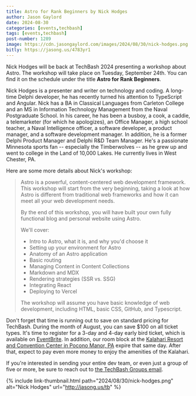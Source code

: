 ```yaml
---
title: Astro for Rank Beginners by Nick Hodges
author: Jason Gaylord
date: 2024-08-30
categories: [events,techbash]
tags: [events,techbash]
post-number: 1289
image: https://cdn.jasongaylord.com/images/2024/08/30/nick-hodges.png
bitly: https://jasong.us/4783yr1
---
```


Nick Hodges will be back at TechBash 2024 presenting a workshop about Astro. The workshop will take place on Tuesday, September 24th. You can find it on the schedule under the title **Astro for Rank Beginners**.

Nick Hodges is a presenter and writer on technology and coding. A long-time Delphi developer, he has recently turned his attention to TypeScript and Angular. Nick has a BA in Classical Languages from Carleton College and an MS in Information Technology Management from the Naval Postgraduate School. In his career, he has been a busboy, a cook, a caddie, a telemarketer (for which he apologizes), an Office Manager, a high school teacher, a Naval Intelligence officer, a software developer, a product manager, and a software development manager. In addition, he is a former Delphi Product Manager and Delphi R&D Team Manager. He's a passionate Minnesota sports fan -- especially the Timberwolves -- as he grew up and went to college in the Land of 10,000 Lakes. He currently lives in West Chester, PA.

Here are some more details about Nick's workshop:

> Astro is a powerful, content-centered web development framework. This workshop will start from the very beginning, taking a look at how Astro is different from traditional web frameworks and how it can meet all your web development needs.
> 
> By the end of this workshop, you will have built your own fully functional blog and personal website using Astro.
> 
> We'll cover:
> 
> * Intro to Astro, what it is, and why you'd choose it
> * Setting up your environment for Astro
> * Anatomy of an Astro application
> * Basic routing
> * Managing Content in Content Collections
> * Markdown and MDX
> * Rendering strategies (SSR vs. SSG)
> * Integrating React
> * Deploying to Vercel
> 
> The workshop will assume you have basic knowledge of web development, including HTML, basic CSS, GitHub, and Typescript.

Don't forget that time is running out to save on standard pricing for TechBash. During the month of August, you can save $100 on all ticket types. It's time to register for a 3-day and 4-day early bird ticket, which is available on [EventBrite](https://jasong.us/3QoMndL). In addition, our room block at the [Kalahari Resort and Convention Center in Pocono Manor, PA](https://jasong.us/hotelreg) expire that same day. After that, expect to pay even more money to enjoy the amenities of the Kalahari.

If you're interested in sending your entire dev team, or even just a group of five or more, be sure to reach out to [the TechBash Groups email](mailto:groups@techbash.com). 

{% include link-thumbnail.html path="2024/08/30/nick-hodges.png" alt="Nick Hodges" url="http://jasong.us/tb" %}